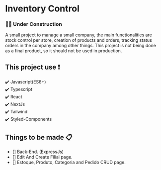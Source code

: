 # Inventory Control
### :construction::construction_worker: Under Construction

A small project to manage a small company, the main functionalities are stock control per store, creation of products and orders, tracking status orders in the company among other things. This project is not being done as a final product, so it should not be used in production.  

## This project use :exclamation:  
:heavy_check_mark: Javascript(ES6+)   
:heavy_check_mark: Typescript    
:heavy_check_mark: React  
:heavy_check_mark: NextJs  
:heavy_check_mark: Tailwind  
:heavy_check_mark: Styled-Components  

## Things to be made :clipboard:  

- [] Back-End. (ExpressJs)  
- [] Edit And Create Filial page.  
- [] Estoque, Produto, Categoria and Pedido CRUD page.  